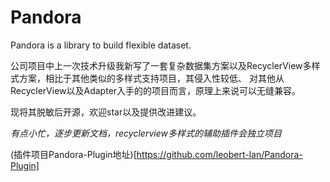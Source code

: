 # Pandora
Pandora is a library to build flexible dataset.

公司项目中上一次技术升级我新写了一套复杂数据集方案以及RecyclerView多样式方案，相比于其他类似的多样式支持项目，其侵入性较低、
对其他从RecyclerView以及Adapter入手的的项目而言，原理上来说可以无缝兼容。

现将其脱敏后开源，欢迎star以及提供改进建议。

*有点小忙，逐步更新文档，recyclerview多样式的辅助插件会独立项目*

(插件项目Pandora-Plugin地址)[https://github.com/leobert-lan/Pandora-Plugin]
